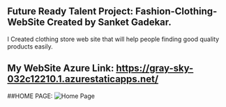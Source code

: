 ## Future Ready Talent Project: Fashion-Clothing-WebSite Created by Sanket Gadekar.
I Created clothing store web site that will help people finding good quality products easily.

## My WebSite Azure Link: https://gray-sky-032c12210.1.azurestaticapps.net/

##HOME PAGE:
![Home Page](https://user-images.githubusercontent.com/106864499/191045929-9fece7bb-39cb-43fb-8085-ed6b62cd3d3b.png)
